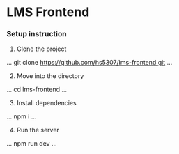 # LMS Frontend

### Setup instruction

1. Clone the project

...
    git clone https://github.com/hs5307/lms-frontend.git
...

2. Move into the directory

...
    cd lms-frontend
...

3. Install dependencies

...
    npm i
...

4. Run the server

...
    npm run dev
...
